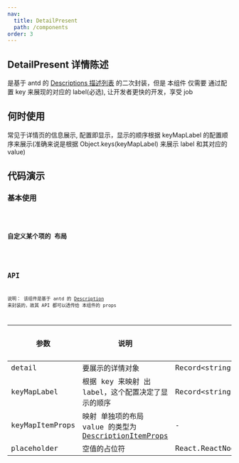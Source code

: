 ```yaml
---
nav:
  title: DetailPresent
  path: /components
order: 3
---
```


## DetailPresent 详情陈述

是基于 antd 的 [Descriptions 描述列表](https://ant-design.gitee.io/components/descriptions-cn/#components-descriptions-demo-basic) 的二次封装，但是 本组件 仅需要 通过配置 key 来展现的对应的 label(必选), 让开发者更快的开发，享受 job

## 何时使用

常见于详情页的信息展示, 配置即显示，显示的顺序根据 keyMapLabel 的配置顺序来展示(准确来说是根据 Object.keys(keyMapLabel) 来展示 label 和其对应的 value)

## 代码演示

### 基本使用

<code src="../demos/DetailPresentDemo1.tsx"  title="根据获取的信息，配置上label的映射即可快速显示">

### 自定义某个项的 布局

<code src="../demos/DetailPresentDemo2.tsx"  title="使用 keyMapItemProps 来映射某项布局">

## API

说明： 该组件是基于 antd 的 [Description](https://ant-design.gitee.io/components/descriptions-cn/#Descriptions) 来封装的，故其 API 都可以透传给 本组件的 props

| 参数 | 说明 | 类型 | 默认值 |
| --- | --- | --- | --- |
| detail | 要展示的详情对象 | Record<string,any> | - |
| keyMapLabel | 根据 key 来映射 出 label，这个配置决定了显示的顺序 | Record<string,React.ReactNode> | - |
| keyMapItemProps | 映射 单独项的布局 value 的类型为 [DescriptionItemProps](https://ant-design.gitee.io/components/descriptions-cn/#DescriptionItem) | - | - |
| placeholder | 空值的占位符 | React.ReactNode | - |
